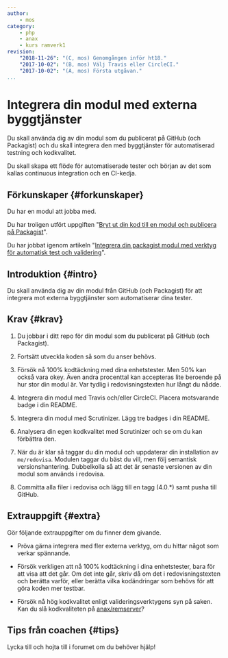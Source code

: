 ```yaml
---
author:
    - mos
category:
    - php
    - anax
    - kurs ramverk1
revision:
    "2018-11-26": "(C, mos) Genomgången inför ht18."
    "2017-10-02": "(B, mos) Välj Travis eller CircleCI."
    "2017-10-02": "(A, mos) Första utgåvan."
...
```

Integrera din modul med externa byggtjänster
===================================

Du skall använda dig av din modul som du publicerat på GitHub (och Packagist) och du skall integrera den med byggtjänster för automatiserad testning och kodkvalitet.

Du skall skapa ett flöde för automatiserade tester och början av det som kallas continuous integration och en CI-kedja.

<!--more-->



Förkunskaper {#forkunskaper}
-----------------------

Du har en modul att jobba med.

Du har troligen utfört uppgiften "[Bryt ut din kod till en modul och publicera på Packagist](uppgift/bryt-ut-din-kod-till-en-modul-och-publicera-pa-packagist)".

Du har jobbat igenom artikeln "[Integrera din packagist modul med verktyg för automatisk test och validering](kunskap/integrera-din-packagist-modul-med-verktyg-for-automatisk-test-och-validering)".



Introduktion {#intro}
-----------------------

Du skall använda dig av din modul från GitHub (och Packagist) för att integrera mot externa byggtjänster som automatiserar dina tester.




Krav {#krav}
-----------------------

1. Du jobbar i ditt repo för din modul som du publicerat på GitHub (och Packagist).

1. Fortsätt utveckla koden så som du anser behövs.

1. Försök nå 100% kodtäckning med dina enhetstester. Men 50% kan också vara okey. Även andra procenttal kan accepteras lite beroende på hur stor din modul är. Var tydlig i redovisningstexten hur långt du nådde.

1. Integrera din modul med Travis och/eller CircleCI. Placera motsvarande badge i din README.

1. Integrera din modul med Scrutinizer. Lägg tre badges i din README.

1. Analysera din egen kodkvalitet med Scrutinizer och se om du kan förbättra den.

1. När du är klar så taggar du din modul och uppdaterar din installation av `me/redovisa`. Modulen taggar du bäst du vill, men följ semantisk versionshantering. Dubbelkolla så att det är senaste versionen av din modul som används i redovisa.

1. Committa alla filer i redovisa och lägg till en tagg (4.0.\*) samt pusha till GitHub.



Extrauppgift {#extra}
-----------------------

Gör följande extrauppgifter om du finner dem givande.

* Pröva gärna integrera med fler externa verktyg, om du hittar något som verkar spännande.

* Försök verkligen att nå 100% kodtäckning i dina enhetstester, bara för att visa att det går. Om det inte går, skriv då om det i redovisningstexten och berätta varför, eller berätta vilka kodändringar som behövs för att göra koden mer testbar.

* Försök nå hög kodkvalitet enligt valideringsverktygens syn på saken. Kan du slå kodkvaliteten på [anax/remserver](https://github.com/canax/remserver)?



Tips från coachen {#tips}
-----------------------

Lycka till och hojta till i forumet om du behöver hjälp!
